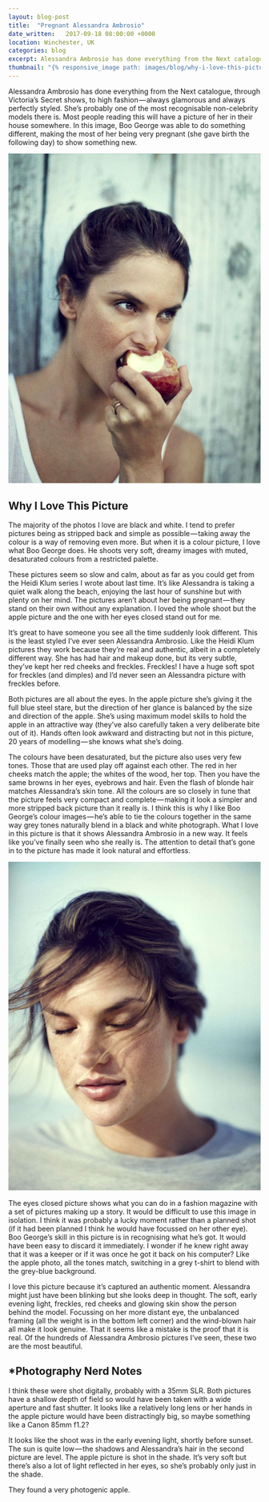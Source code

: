 ```yaml
---
layout: blog-post
title:  "Pregnant Alessandra Ambrosio"
date_written:   2017-09-18 08:00:00 +0000
location: Winchester, UK
categories: blog
excerpt: Alessandra Ambrosio has done everything from the Next catalogue, through Victoria’s Secret shows, to high fashion. In this image, Boo George was able to do something different.
thumbnail: "{% responsive_image path: images/blog/why-i-love-this-picture/ambrosia-george-1.jpg class: wide %}"
---
```

Alessandra Ambrosio has done everything from the Next catalogue, through Victoria’s Secret shows, to high fashion — always glamorous and always perfectly styled. She’s probably one of the most recognisable non-celebrity models there is. Most people reading this will have a picture of her in their house somewhere. In this image, Boo George was able to do something different, making the most of her being very pregnant (she gave birth the following day) to show something new.

![Photographer: Boo George, Model: Alessandra Ambrosio.](/images/blog/why-i-love-this-picture/ambrosia-george-1.jpg "Photographer: Boo George, Model: Alessandra Ambrosio.")

## Why I Love This Picture
The majority of the photos I love are black and white. I tend to prefer pictures being as stripped back and simple as possible — taking away the colour is a way of removing even more. But when it is a colour picture, I love what Boo George does. He shoots very soft, dreamy images with muted, desaturated colours from a restricted palette.

These pictures seem so slow and calm, about as far as you could get from the Heidi Klum series I wrote about last time. It’s like Alessandra is taking a quiet walk along the beach, enjoying the last hour of sunshine but with plenty on her mind. The pictures aren’t about her being pregnant — they stand on their own without any explanation. I loved the whole shoot but the apple picture and the one with her eyes closed stand out for me.

It’s great to have someone you see all the time suddenly look different. This is the least styled I’ve ever seen Alessandra Ambrosio. Like the Heidi Klum pictures they work because they’re real and authentic, albeit in a completely different way. She has had hair and makeup done, but its very subtle, they’ve kept her red cheeks and freckles. Freckles! I have a huge soft spot for freckles (and dimples) and I’d never seen an Alessandra picture with freckles before.

Both pictures are all about the eyes.
In the apple picture she’s giving it the full blue steel stare, but the direction of her glance is balanced by the size and direction of the apple. She’s using maximum model skills to hold the apple in an attractive way (they’ve also carefully taken a very deliberate bite out of it). Hands often look awkward and distracting but not in this picture, 20 years of modelling — she knows what she’s doing.

The colours have been desaturated, but the picture also uses very few tones. Those that are used play off against each other. The red in her cheeks match the apple; the whites of the wood, her top. Then you have the same browns in her eyes, eyebrows and hair. Even the flash of blonde hair matches Alessandra’s skin tone. All the colours are so closely in tune that the picture feels very compact and complete — making it look a simpler and more stripped back picture than it really is. I think this is why I like Boo George’s colour images — he’s able to tie the colours together in the same way grey tones naturally blend in a black and white photograph.
What I love in this picture is that it shows Alessandra Ambrosio in a new way. It feels like you’ve finally seen who she really is. The attention to detail that’s gone in to the picture has made it look natural and effortless.

![Photographer: Boo George, Model: Alessandra Ambrosio.](/images/blog/why-i-love-this-picture/ambrosia-george-2.jpg "Photographer: Boo George, Model: Alessandra Ambrosio.")

The eyes closed picture shows what you can do in a fashion magazine with a set of pictures making up a story. It would be difficult to use this image in isolation.
I think it was probably a lucky moment rather than a planned shot (if it had been planned I think he would have focussed on her other eye). Boo George’s skill in this picture is in recognising what he’s got. It would have been easy to discard it immediately. I wonder if he knew right away that it was a keeper or if it was once he got it back on his computer? Like the apple photo, all the tones match, switching in a grey t-shirt to blend with the grey-blue background.

I love this picture because it’s captured an authentic moment. Alessandra might just have been blinking but she looks deep in thought. The soft, early evening light, freckles, red cheeks and glowing skin show the person behind the model. Focussing on her more distant eye, the unbalanced framing (all the weight is in the bottom left corner) and the wind-blown hair all make it look genuine. That it seems like a mistake is the proof that it is real.
Of the hundreds of Alessandra Ambrosio pictures I’ve seen, these two are the most beautiful.

## \*Photography Nerd Notes
I think these were shot digitally, probably with a 35mm SLR. Both pictures have a shallow depth of field so would have been taken with a wide aperture and fast shutter. It looks like a relatively long lens or her hands in the apple picture would have been distractingly big, so maybe something like a Canon 85mm f1.2?

It looks like the shoot was in the early evening light, shortly before sunset. The sun is quite low — the shadows and Alessandra’s hair in the second picture are level. The apple picture is shot in the shade. It’s very soft but there’s also a lot of light reflected in her eyes, so she’s probably only just in the shade.

They found a very photogenic apple.
